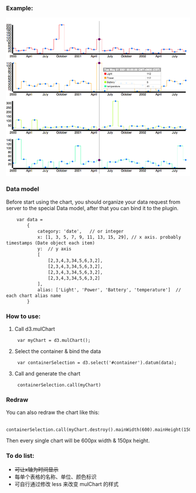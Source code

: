 ### Example:

![example](mulChart_example.png)

### Data model

Before start using the chart, you should organize your data request from server to the special Data model, after that you can bind it to the plugin.

		var data = 
            {
                category: 'date',   // or integer
                x: [1, 3, 5, 7, 9, 11, 13, 15, 29], // x axis. probably timestamps (Date object each item)
                y: 	// y axis
                [
                    [2,3,4,3,34,5,6,3,2],
                    [2,3,4,3,34,5,6,3,2],
                    [2,3,4,3,34,5,6,3,2],
                    [2,3,4,3,34,5,6,3,2]
                ],
                alias: ['Light', 'Power', 'Battery', 'temperature']  // each chart alias name
            }

### How to use:

1. Call d3.mulChart

		var myChart = d3.mulChart();
		
2. Select the container & bind the data

		var containerSelection = d3.select('#container').datum(data);
		
3. Call and generate the chart

		containerSelection.call(myChart)
		
		
### Redraw

You can also redraw the chart like this:

		containerSelection.call(myChart.destroy().mainWidth(600).mainHeight(150));
		
Then every single chart will be 600px width & 150px height.		

### To do list:

*	<del>可让x轴为时间显示</del>
*	每单个表格的名称、单位、颜色标识
*	可自行通过修改 less 来改变 mulChart 的样式
